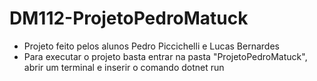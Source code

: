 # DM112-ProjetoPedroMatuck

- Projeto feito pelos alunos Pedro Piccichelli e Lucas Bernardes
- Para executar o projeto basta entrar na pasta "ProjetoPedroMatuck", abrir um terminal e inserir o comando dotnet run
